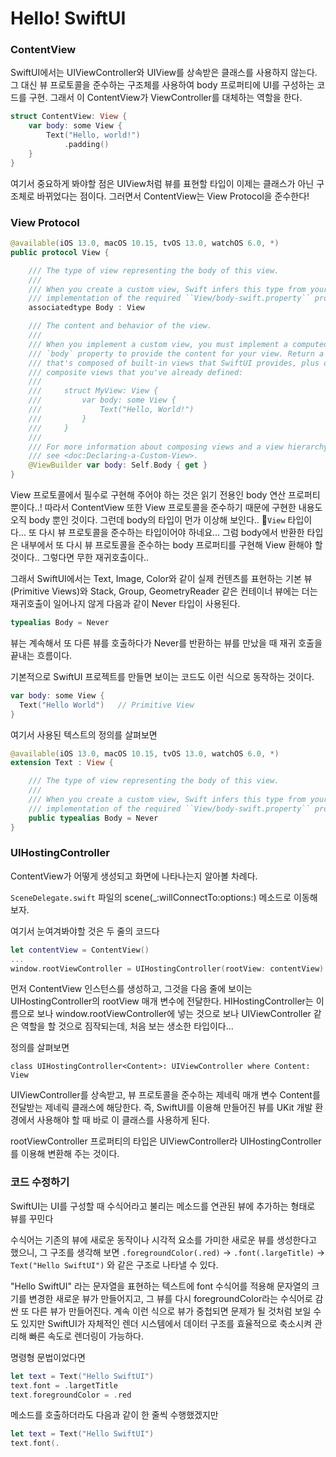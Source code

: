 # Hello! SwiftUI

### ContentView
SwiftUI에서는 UIViewController와 UIView를 상속받은 클래스를 사용하지 않는다. 그 대신 뷰 프로토콜을 준수하는 구조체를 사용하여 body 프로퍼티에 UI를 구성하는 코드를 구현. 그래서 이 ContentView가 ViewController를 대체하는 역할을 한다.

```swift
struct ContentView: View {
    var body: some View {
        Text("Hello, world!")
            .padding()
    }
}
```

여기서 중요하게 봐야할 점은 UIView처럼 뷰를 표현할 타입이 이제는 클래스가 아닌 구조체로 바뀌었다는 점이다. 그러면서 ContentView는 View Protocol을 준수한다!

### View Protocol
```swift
@available(iOS 13.0, macOS 10.15, tvOS 13.0, watchOS 6.0, *)
public protocol View {

    /// The type of view representing the body of this view.
    ///
    /// When you create a custom view, Swift infers this type from your
    /// implementation of the required ``View/body-swift.property`` property.
    associatedtype Body : View

    /// The content and behavior of the view.
    ///
    /// When you implement a custom view, you must implement a computed
    /// `body` property to provide the content for your view. Return a view
    /// that's composed of built-in views that SwiftUI provides, plus other
    /// composite views that you've already defined:
    ///
    ///     struct MyView: View {
    ///         var body: some View {
    ///             Text("Hello, World!")
    ///         }
    ///     }
    ///
    /// For more information about composing views and a view hierarchy,
    /// see <doc:Declaring-a-Custom-View>.
    @ViewBuilder var body: Self.Body { get }
}
```

View 프로토콜에서 필수로 구현해 주어야 하는 것은 읽기 전용인 body 연산 프로퍼티 뿐이다..! 따라서 ContentView 또한 View 프로토콜을 준수하기 때문에 구현한 내용도 오직 body 뿐인 것이다.
그런데 body의 타입이 먼가 이상해 보인다.. `View` 타입이다... 또 다시 뷰 프로토콜을 준수하는 타입이어야 하네요... 그럼 body에서 반환한 타입은 내부에서 또 다시 뷰 프로토콜을 준수하는 body 프로퍼티를 구현해 View 환해야 할 것이다.. 그렇다면 무한 재귀호출이다..

그래서 SwiftUI에서는 Text, Image, Color와 같이 실제 컨텐츠를 표현하는 기본 뷰(Primitive Views)와 Stack, Group, GeometryReader 같은 컨테이너 뷰에는 더는 재귀호출이 일어나지 않게 다음과 같이 Never 타입이 사용된다.

```swift
typealias Body = Never
```

뷰는 계속해서 또 다른 뷰를 호출하다가 Never를 반환하는 뷰를 만났을 때 재귀 호출을 끝내는 흐름이다. 

기본적으로 SwiftUI 프로젝트를 만들면 보이는 코드도 이런 식으로 동작하는 것이다.
```swift
var body: some View {
  Text("Hello World")	// Primitive View
}
```

여기서 사용된 텍스트의 정의를 살펴보면
```swift
@available(iOS 13.0, macOS 10.15, tvOS 13.0, watchOS 6.0, *)
extension Text : View {

    /// The type of view representing the body of this view.
    ///
    /// When you create a custom view, Swift infers this type from your
    /// implementation of the required ``View/body-swift.property`` property.
    public typealias Body = Never
}
```

### UIHostingController
ContentView가 어떻게 생성되고 화면에 나타나는지 알아볼 차례다.

`SceneDelegate.swift` 파일의 scene(_:willConnectTo:options:) 메소드로 이동해보자.

여기서 눈여겨봐야할 것은 두 줄의 코드다

```swift
let contentView = ContentView()
...
window.rootViewController = UIHostingController(rootView: contentView)
```

먼저 ContentView 인스턴스를 생성하고, 그것을 다음 줄에 보이는 UIHostingController의 rootView 매개 변수에 전달한다. HIHostingController는 이름으로 보나 window.rootViewController에 넣는 것으로 보나 UIViewController 같은 역할을 할 것으로 짐작되는데, 처음 보는 생소한 타입이다...

정의를 살펴보면

`class UIHostingController<Content>: UIViewController where Content: View`

UIViewController를 상속받고, 뷰 프로토콜을 준수하는 제네릭 매개 변수 Content를 전달받는 제네릭 클래스에 해당한다. 즉, SwiftUI를 이용해 만들어진 뷰를 UKit 개발 환경에서 사용해야 할 때 바로 이 클래스를 사용하게 된다.

rootViewController 프로퍼티의 타입은 UIViewController라 UIHostingController를 이용해 변환해 주는 것이다.

### 코드 수정하기

SwiftUI는 UI를 구성할 때 수식어라고 불리는 메소드를 연관된 뷰에 추가하는 형태로 뷰를 꾸민다

수식어는 기존의 뷰에 새로운 동작이나 시각적 요소를 가미한 새로운 뷰를 생성한다고 했으니, 그 구조를 생각해 보면 `.foregroundColor(.red)` -> `.font(.largeTitle)` -> `Text("Hello SwiftUI")` 와 같은 구조로 나타낼 수 있다.

"Hello SwiftUI" 라는 문자열을 표현하는 텍스트에 font 수식어를 적용해 문자열의 크기를 변경한 새로운 뷰가 만들어지고, 그 뷰를 다시 foregroundColor라는 수식어로 감싼 또 다른 뷰가 만들어진다. 계속 이런 식으로 뷰가 중첩되면 문제가 될 것처럼 보일 수도 있지만 SwiftUI가 자체적인 렌더 시스템에서 데이터 구조를 효율적으로 축소시켜 관리해 빠른 속도로 렌더링이 가능하다.

명령형 문법이었다면

```swift
let text = Text("Hello SwiftUI")
text.font = .largetTitle
text.foregroundColor = .red
```

메소드를 호출하더라도 다음과 같이 한 줄씩 수행했겠지만

```swift
let text = Text("Hello SwiftUI")
text.font(.